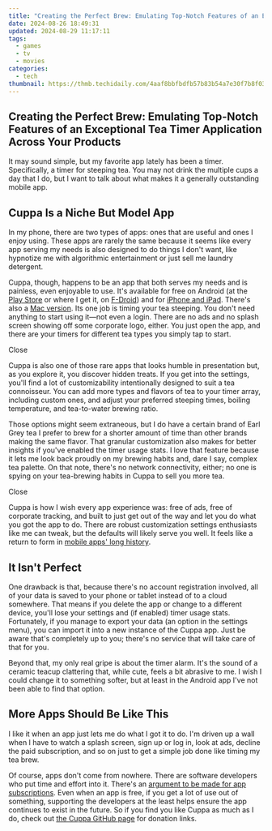 ```yaml
---
title: "Creating the Perfect Brew: Emulating Top-Notch Features of an Exceptional Tea Timer Application Across Your Products"
date: 2024-08-26 18:49:31
updated: 2024-08-29 11:17:11
tags:
  - games
  - tv
  - movies
categories:
  - tech
thumbnail: https://thmb.techidaily.com/4aaf8bbfbdfb57b83b54a7e30f7b8f03d80755a12a2b526e9a90435fad802df2.jpg
---
```


## Creating the Perfect Brew: Emulating Top-Notch Features of an Exceptional Tea Timer Application Across Your Products

It may sound simple, but my favorite app lately has been a timer. Specifically, a timer for steeping tea. You may not drink the multiple cups a day that I do, but I want to talk about what makes it a generally outstanding mobile app.

##  Cuppa Is a Niche But Model App

 In my phone, there are two types of apps: ones that are useful and ones I enjoy using. These apps are rarely the same because it seems like every app serving my needs is also designed to do things I don't want, like hypnotize me with algorithmic entertainment or just sell me laundry detergent.

 Cuppa, though, happens to be an app that both serves my needs and is painless, even enjoyable to use. It's available for free on Android (at the [Play Store](https://www.anrdoezrs.net/links/3607085/type/dlg/sid/UUhtgUeUpU2004180/https://play.google.com/store/apps/details?id=com.nathanatos.Cuppa) or where I get it, on [F-Droid](https://f-droid.org/en/packages/com.nathanatos.Cuppa/)) and for [iPhone and iPad](https://apps.apple.com/us/app/cuppa-tea-timer/id1241458171). There's also a [Mac version](https://apps.apple.com/us/app/cuppa-tea-timer/id1297865739). Its one job is timing your tea steeping. You don't need anything to start using it—not even a login. There are no ads and no splash screen showing off some corporate logo, either. You just open the app, and there are your timers for different tea types you simply tap to start.

Close 

 Cuppa is also one of those rare apps that looks humble in presentation but, as you explore it, you discover hidden treats. If you get into the settings, you'll find a lot of customizability intentionally designed to suit a tea connoisseur. You can add more types and flavors of tea to your timer array, including custom ones, and adjust your preferred steeping times, boiling temperature, and tea-to-water brewing ratio.

 Those options might seem extraneous, but I do have a certain brand of Earl Grey tea I prefer to brew for a shorter amount of time than other brands making the same flavor. That granular customization also makes for better insights if you've enabled the timer usage stats. I love that feature because it lets me look back proudly on my brewing habits and, dare I say, complex tea palette. On that note, there's no network connectivity, either; no one is spying on your tea-brewing habits in Cuppa to sell you more tea.

Close 

 Cuppa is how I wish every app experience was: free of ads, free of corporate tracking, and built to just get out of the way and let you do what you got the app to do. There are robust customization settings enthusiasts like me can tweak, but the defaults will likely serve you well. It feels like a return to form in [mobile apps' long history](https://digital-screen-recording.techidaily.com/updated-the-ez-grabber-user-manual-in-a-nutshell-for-2024/).

##  It Isn't Perfect

 One drawback is that, because there's no account registration involved, all of your data is saved to your phone or tablet instead of to a cloud somewhere. That means if you delete the app or change to a different device, you'll lose your settings and (if enabled) timer usage stats. Fortunately, if you manage to export your data (an option in the settings menu), you can import it into a new instance of the Cuppa app. Just be aware that's completely up to you; there's no service that will take care of that for you.

 Beyond that, my only real gripe is about the timer alarm. It's the sound of a ceramic teacup clattering that, while cute, feels a bit abrasive to me. I wish I could change it to something softer, but at least in the Android app I've not been able to find that option.

##  More Apps Should Be Like This

 I like it when an app just lets me do what I got it to do. I'm driven up a wall when I have to watch a splash screen, sign up or log in, look at ads, decline the paid subscription, and so on just to get a simple job done like timing my tea brew.

 Of course, apps don't come from nowhere. There are software developers who put time and effort into it. There's an [argument to be made for app subscriptions](https://facebook-video-recording.techidaily.com/updated-prevent-video-playback-issues-in-android-apps-for-2024/). Even when an app is free, if you get a lot of use out of something, supporting the developers at the least helps ensure the app continues to exist in the future. So if you find you like Cuppa as much as I do, check out [the Cuppa GitHub page](https://github.com/ncosgray/cuppa%5Fmobile) for donation links.

<ins class="adsbygoogle"
     style="display:block"
     data-ad-format="autorelaxed"
     data-ad-client="ca-pub-7571918770474297"
     data-ad-slot="1223367746"></ins>



<ins class="adsbygoogle"
     style="display:block"
     data-ad-client="ca-pub-7571918770474297"
     data-ad-slot="8358498916"
     data-ad-format="auto"
     data-full-width-responsive="true"></ins>
